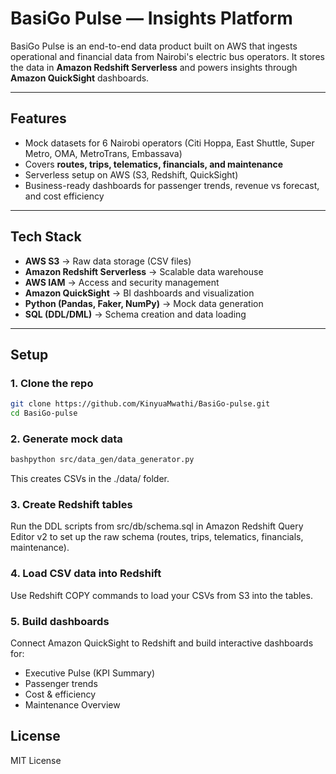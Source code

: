 # BasiGo Pulse — Insights Platform

BasiGo Pulse is an end-to-end data product built on AWS that ingests operational and financial data from Nairobi's electric bus operators. It stores the data in **Amazon Redshift Serverless** and powers insights through **Amazon QuickSight** dashboards.

---

## Features
- Mock datasets for 6 Nairobi operators (Citi Hoppa, East Shuttle, Super Metro, OMA, MetroTrans, Embassava)
- Covers **routes, trips, telematics, financials, and maintenance**
- Serverless setup on AWS (S3, Redshift, QuickSight)
- Business-ready dashboards for passenger trends, revenue vs forecast, and cost efficiency

---

## Tech Stack
- **AWS S3** → Raw data storage (CSV files)
- **Amazon Redshift Serverless** → Scalable data warehouse
- **AWS IAM** → Access and security management
- **Amazon QuickSight** → BI dashboards and visualization
- **Python (Pandas, Faker, NumPy)** → Mock data generation
- **SQL (DDL/DML)** → Schema creation and data loading

---

## Setup

### 1. Clone the repo
```bash
git clone https://github.com/KinyuaMwathi/BasiGo-pulse.git
cd BasiGo-pulse
```

### 2. Generate mock data
```bash
bashpython src/data_gen/data_generator.py
```

This creates CSVs in the ./data/ folder.

### 3. Create Redshift tables
Run the DDL scripts from src/db/schema.sql in Amazon Redshift Query Editor v2 to set up the raw schema (routes, trips, telematics, financials, maintenance).

### 4. Load CSV data into Redshift
Use Redshift COPY commands to load your CSVs from S3 into the tables.

### 5. Build dashboards
Connect Amazon QuickSight to Redshift and build interactive dashboards for:

- Executive Pulse (KPI Summary)
- Passenger trends
- Cost & efficiency
- Maintenance Overview


## License
MIT License